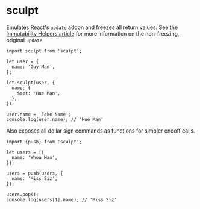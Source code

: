 # sculpt

Emulates React's `update` addon and freezes all return values. See the [Immutability Helpers article](https://facebook.github.io/react/docs/update.html) for more information on the non-freezing, original `update`.

```
import sculpt from 'sculpt';

let user = {
  name: 'Guy Man',
};

let sculpt(user, {
  name: {
    $set: 'Hue Man',
  },
});

user.name = 'Fake Name';
console.log(user.name); // 'Hue Man'
```

Also exposes all dollar sign commands as functions for simpler oneoff calls.

```
import {push} from 'sculpt';

let users = [{
  name: 'Whoa Man',
}];

users = push(users, {
  name: 'Miss Siz',
});

users.pop();
console.log(users[1].name); // 'Miss Siz'
```

